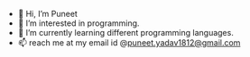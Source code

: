 - 👋 Hi, I’m Puneet
- 👀 I’m interested in programming.
- 🌱 I’m currently learning different programming languages.
- 📫 reach me at my email id @puneet.yadav1812@gmail.com

<!---
Py468/Py468 is a ✨ special ✨ repository because its `README.md` (this file) appears on your GitHub profile.
You can click the Preview link to take a look at your changes.
--->
